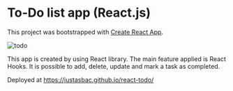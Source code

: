 # To-Do list app (React.js)

This project was bootstrapped with [Create React App](https://github.com/facebook/create-react-app).

![todo](https://user-images.githubusercontent.com/81252760/116008179-81f77600-a613-11eb-846c-13f81dd02b6e.jpg)

This app is created by using React library. The main feature applied is React Hooks. It is possible to add, delete, update and mark a task as completed.

Deployed at https://justasbac.github.io/react-todo/
